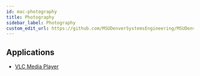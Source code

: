 ```yaml
---
id: mac-photography
title: Photography
sidebar_label: Photography
custom_edit_url: https://github.com/MSUDenverSystemsEngineering/MSUDenverSystemsEngineering.github.io/edit/source/docs/image-mac-photography.md
---
```


## Applications
* [VLC Media Player](package-mac-vlc.md)
